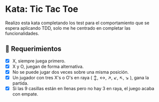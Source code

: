 # Kata: Tic Tac Toe

Realizo esta kata completando los test para el comportamiento que se espera aplicando TDD, solo me he centrado en completar las funcionalidades.


## 📝 Requerimientos

- [x] X, siempre juega primero.
- [x] X y O, juegan de forma alternativa.
- [x] No se puede jugar dos veces sobre una misma posición.
- [x] Un jugador con tres X's o O's en raya ( ↕️, ↔️, ↗️, ↙️, ↖️, ↘️ ), gana la partida.
- [x] Si las 9 casillas están en llenas pero no hay 3 en raya, el juego acaba con empate.
